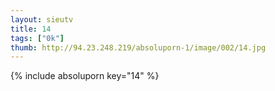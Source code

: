 ```yaml
--- 
layout: sieutv
title: 14
tags: ["0k"]
thumb: http://94.23.248.219/absoluporn-1/image/002/14.jpg
---
```

{% include absoluporn key="14" %} 

